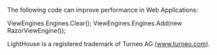 The following code can improve performance in Web Applications:

ViewEngines.Engines.Clear();
ViewEngines.Engines.Add(new RazorViewEngine());

LightHouse is a registered trademark of Turneo AG (www.turneo.com).
